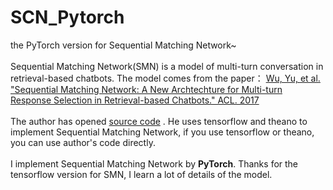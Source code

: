 # SCN_Pytorch

the PyTorch version for Sequential Matching Network~
<br>
<br>Sequential Matching Network(SMN) is a model of multi-turn conversation in retrieval-based chatbots. The model comes from the paper：
[Wu, Yu, et al. "Sequential Matching Network: A New Archtechture for Multi-turn Response Selection in Retrieval-based Chatbots." ACL. 2017](https://arxiv.org/pdf/1612.01627v2.pdf)
<br>
<br>The author has opened [source code](https://github.com/MarkWuNLP/MultiTurnResponseSelection) .
He uses tensorflow and theano to implement Sequential Matching Network, if you use tensorflow or theano, 
you can use author's code directly.
<br>
<br>I implement Sequential Matching Network by **PyTorch**. 
Thanks for the tensorflow version for SMN, I learn a lot of details of the model.






